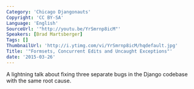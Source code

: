 ```yaml
---
Category: 'Chicago Djangonauts'
Copyright: 'CC BY-SA'
Language: 'English'
SourceUrl: '"http://youtu.be/YrSmrnp8icM"'
Speakers: [Brad Martsberger]
Tags: []
ThumbnailUrl: 'http://i.ytimg.com/vi/YrSmrnp8icM/hqdefault.jpg'
Title: '"Formsets, Concurrent Edits and Uncaught Exceptions"'
date: '2015-03-26'
---
```

A lightning talk
about fixing three separate bugs in the Django codebase with the same
root cause.